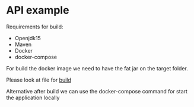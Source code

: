 #  API example

Requirements for build:
 - Openjdk15
 - Maven
 - Docker
 - docker-compose

For build the docker image we need to have the fat jar on the target folder.


Please look at file for [build](https://github.com/joaoferreira1985/hello-world-api/blob/master/services/hello-world-api/README.md)

Alternative after build we can use the docker-compose command for start the application locally



